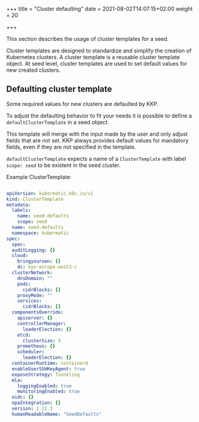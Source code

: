 +++
title = "Cluster defaulting"
date = 2021-08-02T14:07:15+02:00
weight = 20

+++

This section describes the usage of cluster templates for a seed.

Cluster templates are designed to standardize and simplify the creation of Kubernetes clusters. A cluster template is a
reusable cluster template object. At seed level, cluster templates are used to set default values for new created clusters.

## Defaulting cluster template

Some required values for new clusters are defaulted by KKP.

To adjust the defaulting behavior to fit your needs it is possible to define a `defaultClusterTemplate` in a seed object. 

This template will merge with the input made by the user and only adjust fields that are not set.
KKP always provides default values for mandatory fields, even if they are not specified in the template.

`defaultClusterTemplate` expects a name of a `ClusterTemplate` with label `scope: seed` to be existent in the seed cluster.

Example ClusterTemplate: 

```yaml

apiVersion: kubermatic.k8c.io/v1
kind: ClusterTemplate
metadata:
  labels:
    name: seed-defaults
    scope: seed
  name: seed-defaults
  namespace: kubermatic
spec:
  spec:
  auditLogging: {}
  cloud:
    bringyourown: {}
    dc: byo-europe-west3-c
  clusterNetwork:
    dnsDomain: ""
    pods:
      cidrBlocks: []
    proxyMode: ""
    services:
      cidrBlocks: []
  componentsOverride:
    apiserver: {}
    controllerManager:
      leaderElection: {}
    etcd:
      clusterSize: 3
    prometheus: {}
    scheduler:
      leaderElection: {}
  containerRuntime: containerd
  enableUserSSHKeyAgent: true
  exposeStrategy: Tunneling
  mla:
    loggingEnabled: true
    monitoringEnabled: true
  oidc: {}
  opaIntegration: {}
  version: 1.21.3
  humanReadableName: "SeedDefaults"
```
